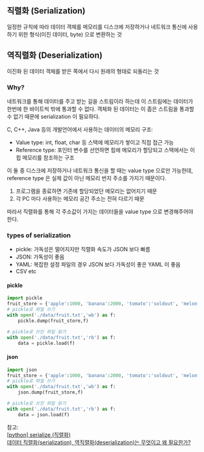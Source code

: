 ## 직렬화 (Serialization)

일정한 규칙에 따라 데이터 객체를 메모리를 디스크에 저장하거나 네트워크 통신에 사용하기 위한 형식(이진 데이터, byte) 으로 변환하는 것

## 역직렬화 (Deserialization)

이진화 된 데이터 객체를 받은 쪽에서 다시 원래의 형태로 되돌리는 것

### Why?

네트워크를 통해 데이터를 주고 받는 길을 스트림이라 하는데 이 스트림에는 데이터가 한번에 한 바이트씩 밖에 통과할 수 없다. 객체화 된 데이터는 이 좁은 스트림을 통과할 수 없기 때문에 serialization 이 필요하다.

C, C++, Java 등의 개발언어에서 사용하는 데이터의 메모리 구조:

- Value type:
  int, float, char 등 스택에 메모리가 쌓이고 직접 접근 가능
- Reference type:
  포인터 변수를 선언하면 힙에 메모리가 할당되고 스택에서는 이 힙 메모리를 참조하는 구조

이 둘 중 디스크에 저장하거나 네트워크 통신을 할 때는 value type 으로만 가능한데, reference type 은 실제 값이 아닌 메모리 번지 주소를 가지기 때문이다.

1. 프로그램을 종료하면 기존에 할당되었던 메모리는 없어지기 때문
2. 각 PC 마다 사용하는 메모리 공간 주소는 전혀 다르기 때문

따라서 직렬화를 통해 각 주소값이 가지는 데이터들을 value type 으로 변경해주어야 한다.

### types of serialization

- pickle: 가독성은 떨어지지만 직렬화 속도가 JSON 보다 빠름
- JSON: 가독성이 좋음
- YAML: 복잡한 설정 파일의 경우 JSON 보다 가독성이 좋은 YAML 이 좋음
- CSV etc

#### pickle

```python
import pickle
fruit_store = {'apple':1000, 'banana':2000, 'tomato':'soldout', 'melon':'5000'}
# pickle로 파일 쓰기
with open('./data/fruit.txt','wb') as f:
    pickle.dump(fruit_store,f)

# pickle로 쓰인 파일 읽기
with open('./data/fruit.txt','rb') as f:
    data = pickle.load(f)
```

#### json

```python
import json
fruit_store = {'apple':1000, 'banana':2000, 'tomato':'soldout', 'melon':'5000'}
# pickle로 파일 쓰기
with open('./data/fruit.txt','wb') as f:
    json.dump(fruit_store,f)

# pickle로 쓰인 파일 읽기
with open('./data/fruit.txt','rb') as f:
    data = json.load(f)
```

참고: <br>
[[python] serialize (직렬화)](https://itholic.github.io/python-serialize/) <br>
[데이터 직렬화(serialization), 역직렬화(deserialization)는 무엇이고 왜 필요한가?](https://hub1234.tistory.com/26) <br>

